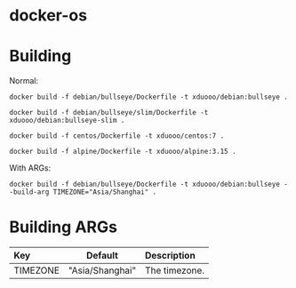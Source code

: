 # docker-os

# Building

Normal:

```
docker build -f debian/bullseye/Dockerfile -t xduooo/debian:bullseye .
```

```
docker build -f debian/bullseye/slim/Dockerfile -t xduooo/debian:bullseye-slim .
```

```
docker build -f centos/Dockerfile -t xduooo/centos:7 .
```

```
docker build -f alpine/Dockerfile -t xduooo/alpine:3.15 .
```

With ARGs:

```
docker build -f debian/bullseye/Dockerfile -t xduooo/debian:bullseye --build-arg TIMEZONE="Asia/Shanghai" .
```

# Building ARGs

| Key      |     Default     | Description   |
| :------- | :-------------: | :------------ |
| TIMEZONE | "Asia/Shanghai" | The timezone. |
